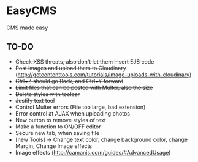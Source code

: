 # EasyCMS
CMS made easy

## TO-DO

 - ~~Check XSS threats, also don't let them insert EJS code~~
 - ~~Post images and upload them to Cloudinary (http://getcontenttools.com/tutorials/image-uploads-with-cloudinary)~~
 - ~~Ctrl+Z should go Back, and Ctrl+Y forward~~
 - ~~Limit files that can be posted with Multer, also the size~~
 - ~~Delete styles with toolbar~~
 - ~~Justify text tool~~
 - Control Multer errors (File too large, bad extension)
 - Error control at AJAX when uploading photos
 - New button to remove styles of text
 - Make a function to ON/OFF editor
 - Secure new tab, when saving file
 - [new Tools] -> Change text color, change background color, change Margin, Change Image effects
 - Image effects (http://camanjs.com/guides/#AdvancedUsage)

